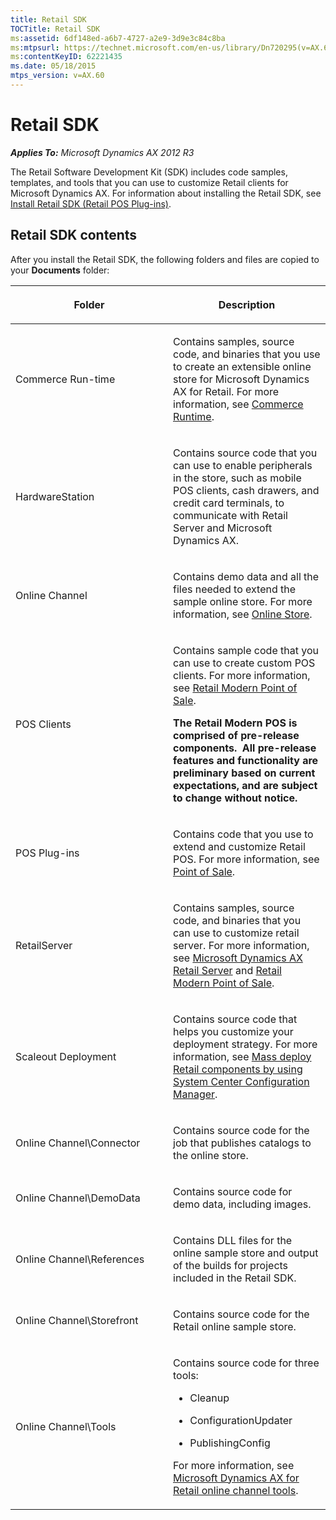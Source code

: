 ```yaml
---
title: Retail SDK
TOCTitle: Retail SDK
ms:assetid: 6df148ed-a6b7-4727-a2e9-3d9e3c84c8ba
ms:mtpsurl: https://technet.microsoft.com/en-us/library/Dn720295(v=AX.60)
ms:contentKeyID: 62221435
ms.date: 05/18/2015
mtps_version: v=AX.60
---
```


# Retail SDK 


_**Applies To:** Microsoft Dynamics AX 2012 R3_

The Retail Software Development Kit (SDK) includes code samples, templates, and tools that you can use to customize Retail clients for Microsoft Dynamics AX. For information about installing the Retail SDK, see [Install Retail SDK (Retail POS Plug-ins)](install-retail-sdk-retail-pos-plug-ins.md).

## Retail SDK contents

After you install the Retail SDK, the following folders and files are copied to your **Documents** folder:

<table>
<colgroup>
<col style="width: 50%" />
<col style="width: 50%" />
</colgroup>
<thead>
<tr class="header">
<th><p>Folder</p></th>
<th><p>Description</p></th>
</tr>
</thead>
<tbody>
<tr class="odd">
<td><p>Commerce Run-time</p></td>
<td><p>Contains samples, source code, and binaries that you use to create an extensible online store for Microsoft Dynamics AX for Retail. For more information, see <a href="commerce-runtime.md">Commerce Runtime</a>.</p></td>
</tr>
<tr class="even">
<td><p>HardwareStation</p></td>
<td><p>Contains source code that you can use to enable peripherals in the store, such as mobile POS clients, cash drawers, and credit card terminals, to communicate with Retail Server and Microsoft Dynamics AX.</p></td>
</tr>
<tr class="odd">
<td><p>Online Channel</p></td>
<td><p>Contains demo data and all the files needed to extend the sample online store. For more information, see <a href="online-store.md">Online Store</a>.</p></td>
</tr>
<tr class="even">
<td><p>POS Clients</p></td>
<td><p>Contains sample code that you can use to create custom POS clients. For more information, see <a href="retail-modern-point-of-sale.md">Retail Modern Point of Sale</a>.</p>
<p></p>
<p><strong>The Retail Modern POS is comprised of pre-release components.  All pre-release features and functionality are preliminary based on current expectations, and are subject to change without notice.</strong></p></td>
</tr>
<tr class="odd">
<td><p>POS Plug-ins</p></td>
<td><p>Contains code that you use to extend and customize Retail POS. For more information, see <a href="point-of-sale.md">Point of Sale</a>.</p></td>
</tr>
<tr class="even">
<td><p>RetailServer</p></td>
<td><p>Contains samples, source code, and binaries that you can use to customize retail server. For more information, see <a href="microsoft-dynamics-ax-retail-server.md">Microsoft Dynamics AX Retail Server</a> and <a href="retail-modern-point-of-sale.md">Retail Modern Point of Sale</a>.</p></td>
</tr>
<tr class="odd">
<td><p>Scaleout Deployment</p></td>
<td><p>Contains source code that helps you customize your deployment strategy. For more information, see <a href="mass-deploy-retail-components-by-using-system-center-configuration-manager.md">Mass deploy Retail components by using System Center Configuration Manager</a>.</p></td>
</tr>
<tr class="even">
<td><p>Online Channel\Connector</p></td>
<td><p>Contains source code for the job that publishes catalogs to the online store.</p></td>
</tr>
<tr class="odd">
<td><p>Online Channel\DemoData</p></td>
<td><p>Contains source code for demo data, including images.</p></td>
</tr>
<tr class="even">
<td><p>Online Channel\References</p></td>
<td><p>Contains DLL files for the online sample store and output of the builds for projects included in the Retail SDK.</p></td>
</tr>
<tr class="odd">
<td><p>Online Channel\Storefront</p></td>
<td><p>Contains source code for the Retail online sample store.</p></td>
</tr>
<tr class="even">
<td><p>Online Channel\Tools</p></td>
<td><p>Contains source code for three tools:</p>
<ul>
<li><p>Cleanup</p></li>
<li><p>ConfigurationUpdater</p></li>
<li><p>PublishingConfig</p></li>
</ul>
<p>For more information, see <a href="microsoft-dynamics-ax-for-retail-online-channel-tools.md">Microsoft Dynamics AX for Retail online channel tools</a>.</p></td>
</tr>
</tbody>
</table>

  


